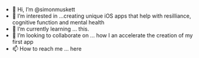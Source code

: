 - 👋 Hi, I’m @simonmuskett
- 👀 I’m interested in ...creating unique iOS apps that help with resilliance, cognitive function and mental health
- 🌱 I’m currently learning ... this.
- 💞️ I’m looking to collaborate on ... how I an accelerate the creation of my first app
- 📫 How to reach me ... here

<!---
simonmuskett/simonmuskett is a ✨ special ✨ repository because its `README.md` (this file) appears on your GitHub profile.
You can click the Preview link to take a look at your changes.
--->
